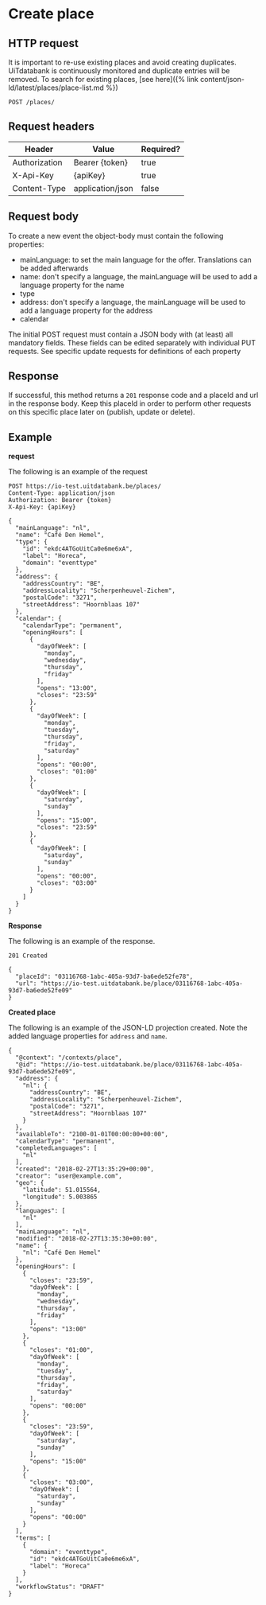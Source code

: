 ---
---

# Create place

## HTTP request

It is important to re-use existing places and avoid creating duplicates. UiTdatabank is continuously monitored and duplicate entries will be removed. To search for existing places, [see here]({% link content/json-ld/latest/places/place-list.md %})

```
POST /places/
```

## Request headers

| Header        | Value            | Required? |
| ------------- | ---------------- | --------- |
| Authorization | Bearer {token}   | true      |
| X-Api-Key     | {apiKey}         | true      |
| Content-Type  | application/json | false     |

## Request body

To create a new event the object-body must contain the following properties:
- mainLanguage: to set the main language for the offer. Translations can be added afterwards
- name: don't specify a language, the mainLanguage will be used to add a language property for the name
- type
- address: don't specify a language, the mainLanguage will be used to add a language property for the address
- calendar

The initial POST request must contain a JSON body with (at least) all mandatory fields. These fields can be edited separately with individual PUT requests.
See specific update requests for definitions of each property

## Response

If successful, this method returns a `201` response code and a placeId and url in the response body.
Keep this placeId in order to perform other requests on this specific place later on (publish, update or delete).

## Example

**request**

The following is an example of the request

```
POST https://io-test.uitdatabank.be/places/
Content-Type: application/json
Authorization: Bearer {token}
X-Api-Key: {apiKey}

{
  "mainLanguage": "nl",
  "name": "Café Den Hemel",
  "type": {
    "id": "ekdc4ATGoUitCa0e6me6xA",
    "label": "Horeca",
    "domain": "eventtype"
  },
  "address": {
    "addressCountry": "BE",
    "addressLocality": "Scherpenheuvel-Zichem",
    "postalCode": "3271",
    "streetAddress": "Hoornblaas 107"
  },
  "calendar": {
    "calendarType": "permanent",
    "openingHours": [
      {
        "dayOfWeek": [
          "monday",
          "wednesday",
          "thursday",
          "friday"
        ],
        "opens": "13:00",
        "closes": "23:59"
      },
      {
        "dayOfWeek": [
          "monday",
          "tuesday",
          "thursday",
          "friday",
          "saturday"
        ],
        "opens": "00:00",
        "closes": "01:00"
      },
      {
        "dayOfWeek": [
          "saturday",
          "sunday"
        ],
        "opens": "15:00",
        "closes": "23:59"
      },
      {
        "dayOfWeek": [
          "saturday",
          "sunday"
        ],
        "opens": "00:00",
        "closes": "03:00"
      }
    ]
  }
}
```

**Response**

The following is an example of the response.

```
201 Created

{
  "placeId": "03116768-1abc-405a-93d7-ba6ede52fe78",
  "url": "https://io-test.uitdatabank.be/place/03116768-1abc-405a-93d7-ba6ede52fe09"
}
```

**Created place**

The following is an example of the JSON-LD projection created. Note the added language properties for `address` and `name`.

```
{
  "@context": "/contexts/place",
  "@id": "https://io-test.uitdatabank.be/place/03116768-1abc-405a-93d7-ba6ede52fe09",
  "address": {
    "nl": {
      "addressCountry": "BE",
      "addressLocality": "Scherpenheuvel-Zichem",
      "postalCode": "3271",
      "streetAddress": "Hoornblaas 107"
    }
  },
  "availableTo": "2100-01-01T00:00:00+00:00",
  "calendarType": "permanent",
  "completedLanguages": [
    "nl"
  ],
  "created": "2018-02-27T13:35:29+00:00",
  "creator": "user@example.com",
  "geo": {
    "latitude": 51.015564,
    "longitude": 5.003865
  },
  "languages": [
    "nl"
  ],
  "mainLanguage": "nl",
  "modified": "2018-02-27T13:35:30+00:00",
  "name": {
    "nl": "Café Den Hemel"
  },
  "openingHours": [
    {
      "closes": "23:59",
      "dayOfWeek": [
        "monday",
        "wednesday",
        "thursday",
        "friday"
      ],
      "opens": "13:00"
    },
    {
      "closes": "01:00",
      "dayOfWeek": [
        "monday",
        "tuesday",
        "thursday",
        "friday",
        "saturday"
      ],
      "opens": "00:00"
    },
    {
      "closes": "23:59",
      "dayOfWeek": [
        "saturday",
        "sunday"
      ],
      "opens": "15:00"
    },
    {
      "closes": "03:00",
      "dayOfWeek": [
        "saturday",
        "sunday"
      ],
      "opens": "00:00"
    }
  ],
  "terms": [
    {
      "domain": "eventtype",
      "id": "ekdc4ATGoUitCa0e6me6xA",
      "label": "Horeca"
    }
  ],
  "workflowStatus": "DRAFT"
}
```
